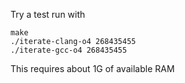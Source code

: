 Try a test run with

    make
    ./iterate-clang-o4 268435455
    ./iterate-gcc-o4 268435455

This requires about 1G of available RAM
